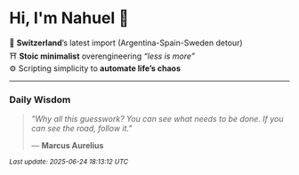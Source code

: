 # Hi, I'm Nahuel :tiger:

📍 **Switzerland**’s latest import (Argentina-Spain-Sweden detour)  
⛩️ **Stoic minimalist** overengineering *“less is more”*  
⚙️ Scripting simplicity to **automate life’s chaos**

---

### Daily Wisdom
> _"Why all this guesswork? You can see what needs to be done. If you can see the road, follow it."_  
>
> — **Marcus Aurelius**

<sub>*Last update: 2025-06-24 18:13:12 UTC*</sub>

